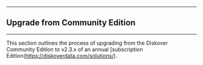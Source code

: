 ___
## Upgrade from Community Edition
___

This section outlines the process of upgrading from the Diskover Community Edition to v2.3.x of an annual [subscription Edition(https://diskoverdata.com/solutions/).

